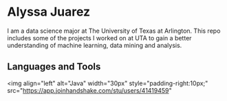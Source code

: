 # Alyssa Juarez
I am a data science major at The University of Texas at Arlington. This repo includes some of the projects I worked on at UTA to gain a better understanding of machine learning, data mining and analysis. 

## Languages and Tools
<img align="left" alt="Java" width="30px" style="padding-right:10px;" src="https://app.joinhandshake.com/stu/users/41419459"
